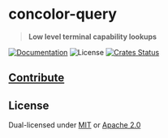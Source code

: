 # concolor-query

> **Low level terminal capability lookups**

[![Documentation](https://img.shields.io/badge/docs-master-blue.svg)][Documentation]
![License](https://img.shields.io/crates/l/conclor-query.svg)
[![Crates Status](https://img.shields.io/crates/v/concolor-query.svg)](https://crates.io/crates/concolor-query)

## [Contribute](../../CONTRIBUTING.md)

## License

Dual-licensed under [MIT](../../LICENSE-MIT) or [Apache 2.0](../../LICENSE-APACHE)

[Documentation]: https://docs.rs/concolor-query
